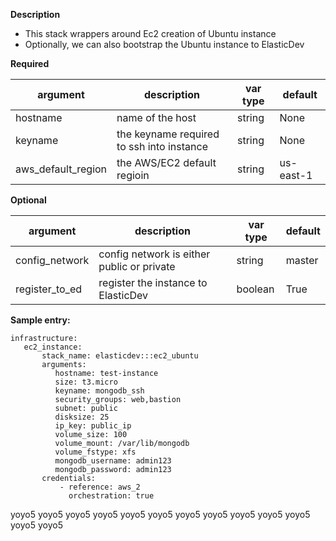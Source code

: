 **Description**

  - This stack wrappers around Ec2 creation of Ubuntu instance
  - Optionally, we can also bootstrap the Ubuntu instance to ElasticDev

**Required**

| argument      | description                            | var type | default      |
| ------------- | -------------------------------------- | -------- | ------------ |
| hostname   | name of the host                 | string   | None         |
| keyname      | the keyname required to ssh into instance      | string   | None         |
| aws_default_region      | the AWS/EC2 default regioin      | string   | us-east-1         |

**Optional**

| argument           | description                            | var type |  default      |
| ------------- | -------------------------------------- | -------- | ------------ |
| config_network | config network is either public or private       | string   | master       |
| register_to_ed        | register the instance to ElasticDev           | boolean    | True       |

**Sample entry:**

```
infrastructure:
   ec2_instance:
       stack_name: elasticdev:::ec2_ubuntu
       arguments:
          hostname: test-instance
          size: t3.micro
          keyname: mongodb_ssh
          security_groups: web,bastion
          subnet: public
          disksize: 25
          ip_key: public_ip
          volume_size: 100
          volume_mount: /var/lib/mongodb
          volume_fstype: xfs
          mongodb_username: admin123
          mongodb_password: admin123
       credentials:
           - reference: aws_2
             orchestration: true
```
yoyo5
yoyo5
yoyo5
yoyo5
yoyo5
yoyo5
yoyo5
yoyo5
yoyo5
yoyo5
yoyo5
yoyo5
yoyo5
